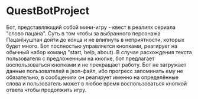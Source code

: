 # QuestBotProject
Бот, представляющий собой мини-игру - квест в реалиях сериала "слово пацана". Суть в том чтобы за выбранного персонажа Пацан\чушпан дойти до конца и не влипнуть в неприятности, которых будет много.
Бот послностью управляется кнопками, реагирует на обычный набор команд "start, help, about). В случае расхождения текста пользователя с предложенным на кнопке, бот предлагает воспользоваться кнопками и не прекращает работу. 
Бот не загружает данные пользователей в json-файл, ибо прогресс запоминать ему не обязательно, в сообщениях он реагирует именно на определённые слова и пользователь может в любое время воспользоваться кнопкой ответа чтобы продолжить игру. 

